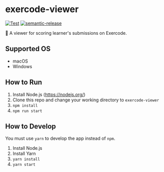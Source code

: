 # exercode-viewer

[![Test](https://github.com/WillBoosterLab/exercode-viewer/actions/workflows/test.yml/badge.svg)](https://github.com/WillBoosterLab/exercode-viewer/actions/workflows/test.yml)
[![semantic-release](https://img.shields.io/badge/%20%20%F0%9F%93%A6%F0%9F%9A%80-semantic--release-e10079.svg)](https://github.com/semantic-release/semantic-release)

:100: A viewer for scoring learner's submissions on Exercode.

## Supported OS

- macOS
- Windows

## How to Run

1. Install Node.js (https://nodejs.org/)
2. Clone this repo and change your working directory to `exercode-viewer`
3. `npm install`
4. `npm run start`

## How to Develop

You must use `yarn` to develop the app instead of `npm`.

1. Install Node.js
2. Install Yarn
3. `yarn install`
4. `yarn start`

